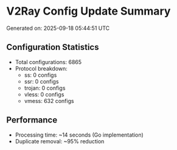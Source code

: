 # V2Ray Config Update Summary
Generated on: 2025-09-18 05:44:51 UTC

## Configuration Statistics
- Total configurations: 6865
- Protocol breakdown:
  - ss: 0 configs
  - ssr: 0 configs
  - trojan: 0 configs
  - vless: 0 configs
  - vmess: 632 configs

## Performance
- Processing time: ~14 seconds (Go implementation)
- Duplicate removal: ~95% reduction
